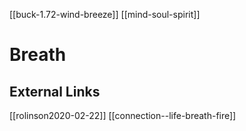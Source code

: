 [[buck-1.72-wind-breeze]] [[mind-soul-spirit]]
# Breath

## External Links
[[rolinson2020-02-22]]
[[connection--life-breath-fire]]